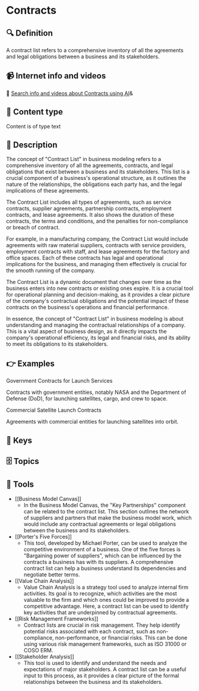 
# Contracts


## 🔍 Definition
A contract list refers to a comprehensive inventory of all the agreements and legal obligations between a business and its stakeholders.


## 📹 Internet info and videos
🤖 [Search info and videos about Contracts using AI](https://www.perplexity.ai/search?q=videos+about+Contracts:+
)&

## 📰 Content type 
Content is of type text

## 📖 Description
The concept of "Contract List" in business modeling refers to a comprehensive inventory of all the agreements, contracts, and legal obligations that exist between a business and its stakeholders. This list is a crucial component of a business's operational structure, as it outlines the nature of the relationships, the obligations each party has, and the legal implications of these agreements.

The Contract List includes all types of agreements, such as service contracts, supplier agreements, partnership contracts, employment contracts, and lease agreements. It also shows the duration of these contracts, the terms and conditions, and the penalties for non-compliance or breach of contract.

For example, in a manufacturing company, the Contract List would include agreements with raw material suppliers, contracts with service providers, employment contracts with staff, and lease agreements for the factory and office spaces. Each of these contracts has legal and operational implications for the business, and managing them effectively is crucial for the smooth running of the company.

The Contract List is a dynamic document that changes over time as the business enters into new contracts or existing ones expire. It is a crucial tool for operational planning and decision-making, as it provides a clear picture of the company's contractual obligations and the potential impact of these contracts on the business's operations and financial performance.

In essence, the concept of "Contract List" in business modeling is about understanding and managing the contractual relationships of a company. This is a vital aspect of business design, as it directly impacts the company's operational efficiency, its legal and financial risks, and its ability to meet its obligations to its stakeholders.

## 👉 Examples

Government Contracts for Launch Services

Contracts with government entities, notably NASA and the Department of Defense (DoD), for launching satellites, cargo, and crew to space.

Commercial Satellite Launch Contracts

Agreements with commercial entities for launching satellites into orbit.

## 🔑 Keys



## 🗄️ Topics


## 🧰 Tools
- [[Business Model Canvas]]
  - In the Business Model Canvas, the "Key Partnerships" component can be related to the contract list. This section outlines the network of suppliers and partners that make the business model work, which would include any contractual agreements or legal obligations between the business and its stakeholders.
- [[Porter's Five Forces]]
  - This tool, developed by Michael Porter, can be used to analyze the competitive environment of a business. One of the five forces is "Bargaining power of suppliers", which can be influenced by the contracts a business has with its suppliers. A comprehensive contract list can help a business understand its dependencies and negotiate better terms.
- [[Value Chain Analysis]]
  - Value Chain Analysis is a strategy tool used to analyze internal firm activities. Its goal is to recognize, which activities are the most valuable to the firm and which ones could be improved to provide a competitive advantage. Here, a contract list can be used to identify key activities that are underpinned by contractual agreements.
- [[Risk Management Frameworks]]
  - Contract lists are crucial in risk management. They help identify potential risks associated with each contract, such as non-compliance, non-performance, or financial risks. This can be done using various risk management frameworks, such as ISO 31000 or COSO ERM.
- [[Stakeholder Analysis]]
  - This tool is used to identify and understand the needs and expectations of major stakeholders. A contract list can be a useful input to this process, as it provides a clear picture of the formal relationships between the business and its stakeholders.
